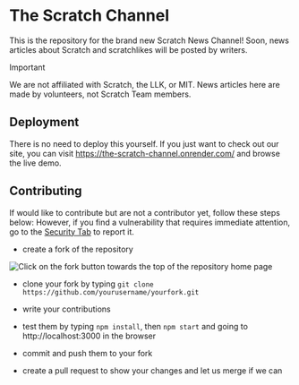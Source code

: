 # The Scratch Channel

This is the repository for the brand new Scratch News Channel! Soon, news articles about Scratch and scratchlikes will be posted by writers.


> [!IMPORTANT]
> We are not affiliated with Scratch, the LLK, or MIT. News articles here are made by volunteers, not Scratch Team members.

## Deployment

There is no need to deploy this yourself. If you just want to check out our site, you can visit <https://the-scratch-channel.onrender.com/> and browse the live demo.

## Contributing

If would like to contribute but are not a contributor yet, follow these steps below:
However, if you find a vulnerability that requires immediate attention, go to the [Security Tab](https://github.com/The-Scratch-Channel/the-scratch-channel.github.io/security) to report it.
- create a fork of the repository

![Click on the fork button towards the top of the repository home page](https://u.cubeupload.com/SmartCat3/Screenshot2025041818.png)

- clone your fork by typing `git clone https://github.com/yourusername/yourfork.git`

- write your contributions
- test them by typing `npm install`, then `npm start` and going to http://localhost:3000 in the browser
- commit and push them to your fork
- create a pull request to show your changes and let us merge if we can
